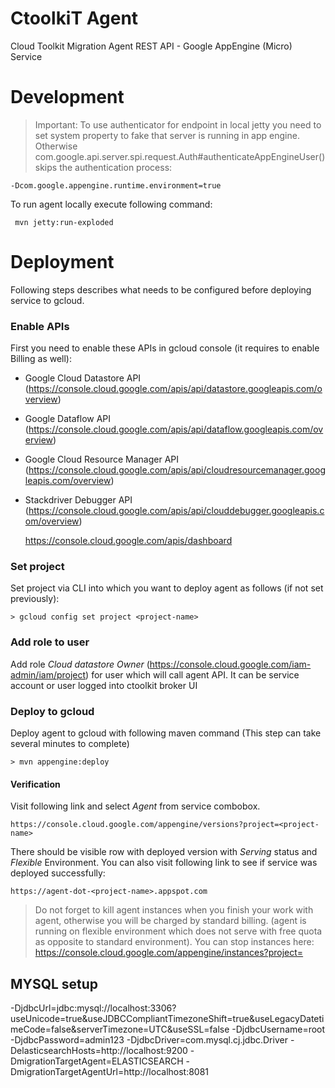 CtoolkiT Agent
==============

Cloud Toolkit Migration Agent REST API - Google AppEngine (Micro) Service

# Development
> Important: To use authenticator for endpoint in local jetty you need to set system property to fake that server is 
running in app engine. Otherwise com.google.api.server.spi.request.Auth#authenticateAppEngineUser() skips the authentication process:

    -Dcom.google.appengine.runtime.environment=true
    
To run agent locally execute following command:
     
     mvn jetty:run-exploded
    
# Deployment
Following steps describes what needs to be configured before deploying service to gcloud.
### Enable APIs
First you need to enable these APIs in gcloud console (it requires to enable Billing as well):
- Google Cloud Datastore API (https://console.cloud.google.com/apis/api/datastore.googleapis.com/overview)
- Google Dataflow API (https://console.cloud.google.com/apis/api/dataflow.googleapis.com/overview)
- Google Cloud Resource Manager API (https://console.cloud.google.com/apis/api/cloudresourcemanager.googleapis.com/overview)
- Stackdriver Debugger API (https://console.cloud.google.com/apis/api/clouddebugger.googleapis.com/overview)

    https://console.cloud.google.com/apis/dashboard

### Set project
Set project via CLI into which you want to deploy agent as follows (if not set previously):

    > gcloud config set project <project-name>

### Add role to user
Add role _Cloud datastore Owner_ (https://console.cloud.google.com/iam-admin/iam/project) for user which will call agent API. 
It can be service account or user logged into ctoolkit broker UI

### Deploy to gcloud
Deploy agent to gcloud with following maven command (This step can take several minutes to complete)

    > mvn appengine:deploy

#### Verification
Visit following link and select _Agent_ from service combobox.

    https://console.cloud.google.com/appengine/versions?project=<project-name>
      
There should be visible row with deployed version with _Serving_ status and _Flexible_ Environment. 
You can also visit following link to see if service was deployed successfully:

    https://agent-dot-<project-name>.appspot.com

> Do not forget to kill agent instances when you finish your work with agent, otherwise you will be charged by standard billing. 
(agent is running on flexible environment which does not serve with free quota as opposite to standard environment). You can stop
instances here: https://console.cloud.google.com/appengine/instances?project=<project-name>

## MYSQL setup 
-DjdbcUrl=jdbc:mysql://localhost:3306?useUnicode=true&useJDBCCompliantTimezoneShift=true&useLegacyDatetimeCode=false&serverTimezone=UTC&useSSL=false
-DjdbcUsername=root
-DjdbcPassword=admin123
-DjdbcDriver=com.mysql.cj.jdbc.Driver
-DelasticsearchHosts=http://localhost:9200
-DmigrationTargetAgent=ELASTICSEARCH
-DmigrationTargetAgentUrl=http://localhost:8081